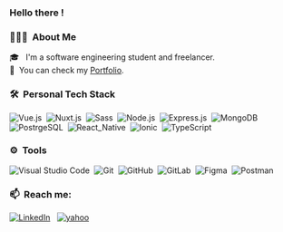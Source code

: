### Hello there !

### 👨🏽‍💻 &nbsp;About Me

🎓 &nbsp; I'm a software engineering student and freelancer.\
📄 &nbsp;You can check my [Portfolio](https://edocode.netlify.app/).

### 🛠 &nbsp;Personal Tech Stack

![Vue.js](https://img.shields.io/badge/-Vue.js-05122A?style=flat&logo=Vue.js&logoColor=234FC08D)&nbsp;
![Nuxt.js](https://img.shields.io/badge/-Nuxt.js-05122A?style=flat&logo=Nuxt.js&logoColor=00DC82)&nbsp;
![Sass](https://img.shields.io/badge/-Sass-05122A?style=flat&logo=Sass)&nbsp;
![Node.js](https://img.shields.io/badge/-Node.js-05122A?style=flat&logo=Node.js&logoColor=234FC08D)&nbsp;
![Express.js](https://img.shields.io/badge/-Express.js-05122A?style=flat&logo=express&logoColor=2361DAFB)&nbsp;
![MongoDB](https://img.shields.io/badge/-MongoDB-05122A?style=flat&logo=MongoDB&logoColor=234FC08D)&nbsp;
![PostrgeSQL](https://img.shields.io/badge/-postgresql-05122A?style=flat&logo=postgresql)&nbsp;
![React_Native](https://img.shields.io/badge/-React_Native-05122A?style=flat&logo=react&logoColor=2361DAFB)&nbsp;
![Ionic](https://img.shields.io/badge/-Ionic-05122A?style=flat&logo=ionic&logoColor=2361DAFB)&nbsp;
![TypeScript](https://img.shields.io/badge/-TypeScript-05122A?style=flat&logo=typescript&logoColor=2361DAFB)&nbsp;

### ⚙️ &nbsp;Tools

![Visual Studio Code](https://img.shields.io/badge/-Visual%20Studio%20Code-05122A?style=flat&logo=visual-studio-code&logoColor=007ACC)&nbsp;
![Git](https://img.shields.io/badge/-Git-05122A?style=flat&logo=git)&nbsp;
![GitHub](https://img.shields.io/badge/-GitHub-05122A?style=flat&logo=github)&nbsp;
![GitLab](https://img.shields.io/badge/-GitLab-05122A?style=flat&logo=gitlab)&nbsp;
![Figma](https://img.shields.io/badge/-Figma-05122A?style=flat&logo=Figma&logoColor=#C4C4C4)&nbsp;
![Postman](https://img.shields.io/badge/-Postman-05122A?style=flat&logo=Postman&logoColor=#C4C4C4)&nbsp;

### 📫 &nbsp;Reach me:

<a href="https://www.linkedin.com/in/edomiyas-temesgen-16ba01173/"><img alt="LinkedIn" src="https://img.shields.io/badge/linkedin%20-%230077B5.svg?&style=flat&logo=linkedin&logoColor=white"/></a> &nbsp;
<a href="mailto: temesgen.edomiyas@yahoo.com"><img alt="yahoo" src="https://img.shields.io/badge/yahoo%20-6001D2.svg?&style=flat&logo=yahoo&logoColor=white"/></a>
